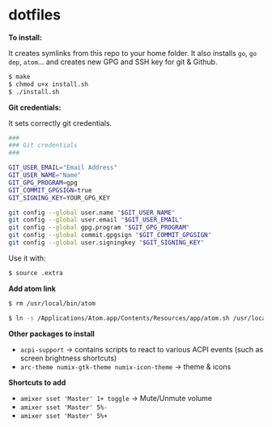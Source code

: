 # dotfiles

**To install:**

It creates symlinks from this repo to your home folder.
It also installs `go`, `go dep`, `atom`... and creates new GPG and SSH key for git & Github.

```sh
$ make
$ chmod u+x install.sh
$ ./install.sh
```

**Git credentials:**

It sets correctly git credentials.

```sh
###
### Git credentials
###

GIT_USER_EMAIL="Email Address"
GIT_USER_NAME="Name"
GIT_GPG_PROGRAM=gpg
GIT_COMMIT_GPGSIGN=true
GIT_SIGNING_KEY=YOUR_GPG_KEY

git config --global user.name "$GIT_USER_NAME"
git config --global user.email "$GIT_USER_EMAIL"
git config --global gpg.program "$GIT_GPG_PROGRAM"
git config --global commit.gpgsign "$GIT_COMMIT_GPGSIGN"
git config --global user.signingkey "$GIT_SIGNING_KEY"
```

Use it with:

```sh
$ source .extra
```

**Add atom link**

```sh
$ rm /usr/local/bin/atom

$ ln -s /Applications/Atom.app/Contents/Resources/app/atom.sh /usr/local/bin/atom
```

**Other packages to install**

- `acpi-support` -> contains scripts to react to various ACPI events (such as screen brightness shortcuts)
- `arc-theme numix-gtk-theme numix-icon-theme` -> theme & icons

**Shortcuts to add**
- `amixer sset 'Master' 1+ toggle` -> Mute/Unmute volume
- `amixer sset 'Master' 5%-`
- `amixer sset 'Master' 5%+`

